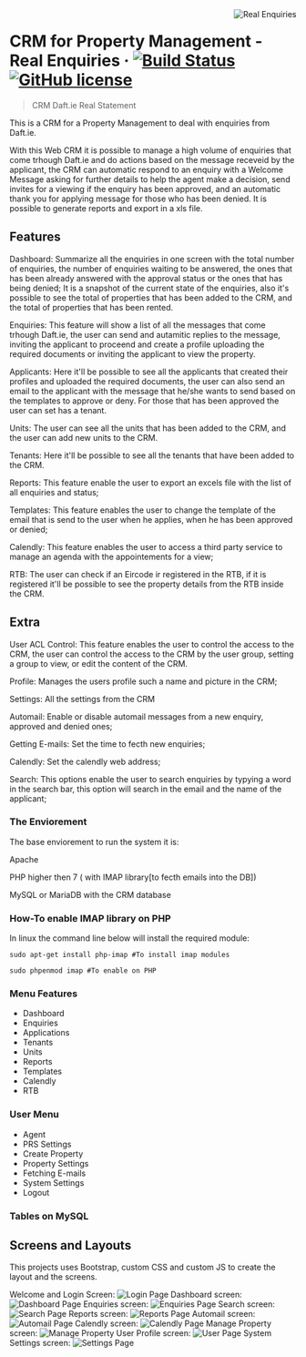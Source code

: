 <img src="https://github.com/codeitamarjr/CRM-Real-State/blob/master/assets/img/fav_logo_size.jpg?raw=true" alt="Real Enquiries" align="right">

# CRM for Property Management - Real Enquiries &middot; [![Build Status](https://img.shields.io/travis/npm/npm/latest.svg?style=flat-square)](https://travis-ci.org/npm/npm) [![GitHub license](https://img.shields.io/badge/license-MIT-blue.svg?style=flat-square)](https://github.com/codeitamarjr/CRM-Real-State/blob/master/LICENSE)
> CRM Daft.ie Real Statement

This is a CRM for a Property Management to deal with enquiries from Daft.ie.

With this Web CRM it is possible to manage a high volume of enquiries that come trhough Daft.ie and do actions based on the message receveid by the applicant, the CRM can automatic respond to an enquiry with a Welcome Message asking for further details to help the agent make a decision, send invites for a viewing if the enquiry has been approved, and an automatic thank you for applying message for those who has been denied. It is possible to generate reports and export in a xls file.

## Features

Dashboard: Summarize all the enquiries in one screen with the total number of enquiries, the number of enquiries waiting to be answered, the ones that has been already answered with the approval status or the ones that has being denied; It is a snapshot of the current state of the enquiries, also it's possible to see the total of properties that has been added to the CRM, and the total of properties that has been rented.

Enquiries: This feature will show a list of all the messages that come trhough Daft.ie, the user can send and autamitic replies to the message, inviting the applicant to proceend and create a profile uploading the required documents or inviting the applicant to view the property.

Applicants: Here it'll be possible to see all the applicants that created their profiles and uploaded the required documents, the user can also send an email to the applicant with the message that he/she wants to send based on the templates to approve or deny. For those that has been approved the user can set has a tenant.

Units: The user can see all the units that has been added to the CRM, and the user can add new units to the CRM.

Tenants: Here it'll be possible to see all the tenants that have been added to the CRM.

Reports: This feature enable the user to export an excels file with the list of all enquiries and status;

Templates: This feature enables the user to change the template of the email that is send to the user when he applies, when he has been approved or denied;

Calendly: This feature enables the user to access a third party service to manage an agenda with the appointements for a view;

RTB: The user can check if an Eircode ir registered in the RTB, if it is registered it'll be possible to see the property details from the RTB inside the CRM.

## Extra

User ACL Control: This feature enables the user to control the access to the CRM, the user can control the access to the CRM by the user group, setting a group to view, or edit the content of the CRM.

Profile: Manages the users profile such a name and picture in the CRM;

Settings: All the settings from the CRM

Automail: Enable or disable automail messages from a new enquiry, approved and denied ones;

Getting E-mails: Set the time to fecth new enquiries;

Calendly: Set the calendly web address;

Search: This options enable the user to search enquiries by typying a word in the search bar, this option will search in the email and the name of the applicant;

### The Enviorement

The base enviorement to run the system it is:

Apache

PHP higher then 7 ( with IMAP library[to fecth emails into the DB])

MySQL or MariaDB with the CRM database

### How-To enable IMAP library on PHP

In linux the command line below will install the required module:

```comand
sudo apt-get install php-imap #To install imap modules

sudo phpenmod imap #To enable on PHP
```

### Menu Features

- Dashboard
- Enquiries
- Applications
- Tenants
- Units
- Reports
- Templates
- Calendly
- RTB

### User Menu

- Agent
- PRS Settings
- Create Property
- Property Settings
- Fetching E-mails
- System Settings
- Logout

### Tables on MySQL

## Screens and Layouts

This projects uses Bootstrap, custom CSS and custom JS to create the layout and the screens.

Welcome and Login Screen:
![Login Page](https://github.com/codeitamarjr/CRM-Real-State/blob/master/assets/img/screens/wemcome-page.png?raw=true "Login Page")
Dashboard screen:
![Dashboard Page](https://github.com/codeitamarjr/CRM-Real-State/blob/master/assets/img/screens/dashboard-page.png?raw=true "Dashboard Page")
Enquiries screen:
![Enquiries Page](https://github.com/codeitamarjr/CRM-Real-State/blob/master/assets/img/screens/enquiries-page.png?raw=true "Enquiries Page")
Search screen:
![Search Page](https://github.com/codeitamarjr/CRM-Real-State/blob/master/assets/img/screens/search-screen.png?raw=true "Search Page")
Reports screen:
![Reports Page](https://github.com/codeitamarjr/CRM-Real-State/blob/master/assets/img/screens/reports-page.png?raw=true "Reports Page")
Automail screen:
![Automail Page](https://github.com/codeitamarjr/CRM-Real-State/blob/master/assets/img/screens/automail-page.png?raw=true "Automail Page")
Calendly screen:
![Calendly Page](https://github.com/codeitamarjr/CRM-Real-State/blob/master/assets/img/screens/calendly-page.png?raw=true "Calendly Page")
Manage Property screen:
![Manage Property](https://github.com/codeitamarjr/CRM-Real-State/blob/master/assets/img/screens/manage-property.png?raw=true "Manage Property")
User Profile screen:
![User Page](https://github.com/codeitamarjr/CRM-Real-State/blob/master/assets/img/screens/profile-page.png?raw=true "User Page")
System Settings screen:
![Settings Page](https://github.com/codeitamarjr/CRM-Real-State/blob/master/assets/img/screens/system-settings-page.png?raw=true "Settings Page")
